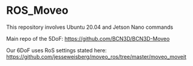 # ROS_Moveo
 This repository involves Ubuntu 20.04 and Jetson Nano commands

Main repo of the 5DoF: https://github.com/BCN3D/BCN3D-Moveo 

Our 6DoF uses RoS settings stated here:
https://github.com/jesseweisberg/moveo_ros/tree/master/moveo_moveit 
